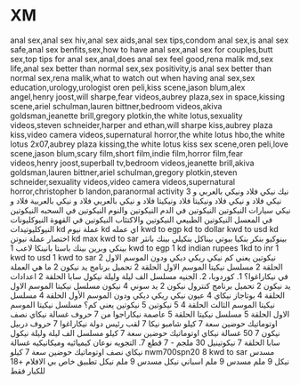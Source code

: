 # XM
anal sex,anal sex hiv,anal sex aids,anal sex tips,condom anal sex,is anal sex safe,anal sex benfits,sex,how to have anal sex,anal sex for couples,butt sex,top tips for anal sex,anal,does anal sex feel good,rena malik md,sex life,anal sex better than normal sex,sex positivity,is anal sex better than normal sex,rena malik,what to watch out when having anal sex,sex education,urology,urologist
oren peli,kiss scene,jason blum,alex angel,henry joost,will sharpe,fear videos,aubrey plaza,sex in space,kissing scene,ariel schulman,lauren bittner,bedroom videos,akiva goldsman,jeanette brill,gregory plotkin,the white lotus,sexuality videos,steven schneider,harper and ethan,will sharpe kiss,aubrey plaza kiss,video camera videos,supernatural horror,the white lotus hbo,the white lotus 2x07,aubrey plaza kissing,the white lotus kiss
sex scene,oren peli,love scene,jason blum,scary film,short film,indie film,horror film,fear videos,henry joost,superball tv,bedroom videos,jeanette brill,akiva goldsman,lauren bittner,ariel schulman,gregory plotkin,steven schneider,sexuality videos,video camera videos,supernatural horror,christopher b landon,paranormal activity 3
نيك
نيكي فلاد ونيكي بالعربي
و نيكي فلاد
و نيكي فلاد ونيكيتا
فلاد ونيكيتا
فلاد و نيكي بالعربي
فلاد و نيكي بالعربية
فلاد و نيكي سيارات
النيكوتين
النيكوتين في الدم
النيكوتين والنوم
النيكوتين في السحبه
النيكوتين في المعسل
النيكوتين الطبيعي
النيكوتين والاكتئاب
النيكوتين في القهوة
النيوكليونات
النيوكليوتيدات
kd عملة
نيوم
kd اي عمله
kwd to egp
kd to dollar
kwd to usd
kd اختصار عملة
نيوتن
kd max
kwd to sar
بينوكيو
بنكر
بنكيا بيوتي
بيناكل
بنكيلي
بينك بانثر
بينكي وبرين
بينك باستا
بانينكا لاعب
1 kwd to egp
1 kd indian rupees
1kd to inr
1 kwd to usd
1 kwd to sar
2 نيكوتين يعني كم
نيكي ريكي ديكي ودون الموسم الاول الحلقة 2
مسلسل نيكيتا الموسم الاول الحلقة 2
تحميل برنامج يد نيكون 2
ما هي العملة في نيكاراغوا؟ 1. كوردوبا، 2. الجنيه
مسلسل الف ليلة وليلة نيكول سابا الحلقة 2
اعدادات يد نيكون 2
تحميل برنامج كنترول نيكون 2
يد سوني 4 نيكون
مسلسل نيكيتا الموسم الاول الحلقة 4
بوتاجاز نيكاي 4 عيون
نيكي ريكي ديكي ودون الموسم الأول الحلقة 4
مسلسل نيكيتا الموسم الثالث الحلقة 4
5 نيكوتين
5 نيكوتين يعني كم؟
مسلسل نيكيتا الموسم الاول الحلقة 5
مسلسل نيكيتا الحلقة 5
عاصمة نيكاراجوا من 7 حروف
غسالة نيكاي نصف اوتوماتيك حوضين سعة 7 كيلو
شامبو نيكا 7
لقب رئيس دولة نيكاراغوا 7 حروف
دربيل نيكون 7 50
غسالة نيكاي اوتوماتيك حوضين سعة 7 كيلو
مسلسل الف ليلة وليلة نيكول سابا الحلقة 7
نيكوتينيل 30 ملجم - 7 قطع
7. التجويه نوعان كيميائيه وميكانيكيه
غسالة نيكاي نصف اوتوماتيك حوضين سعة 7 كيلو nwm700spn20
8 kwd to sar
مسدس نيكل 9 ملم
مسدس 9 ملم اسباني نيكل
مسدس 9 ملم نيكل
تطبيق خاص بي الافلام +18 للكبار فقط
